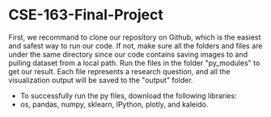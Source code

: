 # CSE-163-Final-Project
First, we recommand to clone our repository on Github, which is the easiest and
safest way to run our code. If not, make sure all the folders and files are under
the same directory since our code contains saving images to and pulling dataset from
a local path. Run the files in the folder "py_modules" to get our result. Each
file represents a research question, and all the visualization output will be saved
to the "output" folder.
* To successfully run the py files, download the following libraries:
* os, pandas, numpy, sklearn, IPython, plotly, and kaleido.
